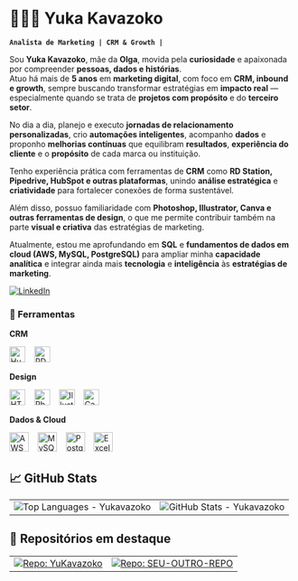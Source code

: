 # 👩🏻‍💻 Yuka Kavazoko

**`Analista de Marketing | CRM & Growth |`**

Sou **Yuka Kavazoko**, mãe da **Olga**, movida pela **curiosidade** e apaixonada por compreender **pessoas, dados e histórias**.  
Atuo há mais de **5 anos** em **marketing digital**, com foco em **CRM, inbound e growth**, sempre buscando transformar estratégias em **impacto real** — especialmente quando se trata de **projetos com propósito** e do **terceiro setor**.  

No dia a dia, planejo e executo **jornadas de relacionamento personalizadas**, crio **automações inteligentes**, acompanho **dados** e proponho **melhorias contínuas** que equilibram **resultados**, **experiência do cliente** e o **propósito** de cada marca ou instituição.  

Tenho experiência prática com ferramentas de **CRM** como **RD Station, Pipedrive, HubSpot e outras plataformas**, unindo **análise estratégica** e **criatividade** para fortalecer conexões de forma sustentável.  

Além disso, possuo familiaridade com **Photoshop, Illustrator, Canva e outras ferramentas de design**, o que me permite contribuir também na parte **visual e criativa** das estratégias de marketing.  

Atualmente, estou me aprofundando em **SQL** e **fundamentos de dados em cloud (AWS, MySQL, PostgreSQL)** para ampliar minha **capacidade analítica** e integrar ainda mais **tecnologia** e **inteligência** às **estratégias de marketing**.  



<p align="left">
  <a href="https://www.linkedin.com/in/yukakavazoko/" target="_blank">
    <img alt="LinkedIn" title="Siga no LinkedIn"
         src="https://img.shields.io/badge/LinkedIn-Yuka%20Kavazoko-blue?style=for-the-badge&logo=linkedin"/>
  </a>
</p>

### 🤖 Ferramentas

**CRM**
<p>
  <img src="https://raw.githubusercontent.com/Yukavazoko/assets-icons-/main/hubspot.svg" alt="HubSpot" height="28" />
  &nbsp;&nbsp;
  <img src="https://raw.githubusercontent.com/Yukavazoko/assets-icons-/main/rdstation.svg" alt="RD Station" height="28" />
</p>

**Design**
<p>
  <img src="https://cdn.jsdelivr.net/gh/devicons/devicon@latest/icons/html5/html5-original.svg" alt="HTML5" height="28" />
  &nbsp;&nbsp;
  <img src="https://raw.githubusercontent.com/Yukavazoko/assets-icons-/main/photoshop.svg" alt="Photoshop" height="28" />
  &nbsp;&nbsp;
  <img src="https://raw.githubusercontent.com/Yukavazoko/assets-icons-/main/illustrator.svg" alt="Illustrator" height="28" />
  &nbsp;&nbsp;
  <img src="https://cdn.simpleicons.org/canva/00C4CC" alt="Canva" height="28" />
</p>

**Dados & Cloud**
<p>
  <img src="https://cdn.jsdelivr.net/gh/devicons/devicon@latest/icons/amazonwebservices/amazonwebservices-original-wordmark.svg" alt="AWS" height="34" />
  &nbsp;&nbsp;
  <img src="https://cdn.jsdelivr.net/gh/devicons/devicon@latest/icons/mysql/mysql-original-wordmark.svg" alt="MySQL" height="34" />
  &nbsp;&nbsp;
  <img src="https://cdn.jsdelivr.net/gh/devicons/devicon@latest/icons/postgresql/postgresql-original-wordmark.svg" alt="PostgreSQL" height="34" />
  &nbsp;&nbsp;
  <img src="https://raw.githubusercontent.com/Yukavazoko/assets-icons-/main/excel.svg" alt="Excel" height="34" />
</p>


## 📈 GitHub Stats

<table>
  <tr>
    <td>
      <!-- Top Languages (tema escuro, layout compacto, filtros de ruído) -->
      <img
        src="https://github-readme-stats.vercel.app/api/top-langs/?username=Yukavazoko&layout=compact&langs_count=6&hide=html,css,scss,less,tex,makefile,dockerfile,shell&theme=dracula&card_width=380"
        alt="Top Languages - Yukavazoko"
      />
    </td>
    <td>
      <!-- Stats gerais (tema escuro) -->
      <img
        src="https://github-readme-stats.vercel.app/api?username=Yukavazoko&show_icons=true&count_private=true&hide_title=false&line_height=28&theme=dracula"
        alt="GitHub Stats - Yukavazoko"
      />
    </td>
  </tr>
</table>

## 📌 Repositórios em destaque

<table>
  <tr>
    <td>
      <!-- Pin do seu repositório -->
      <a href="https://github.com/Yukavazoko/YuKavazoko">
        <img
          src="https://github-readme-stats.vercel.app/api/pin/?username=Yukavazoko&repo=YuKavazoko&theme=dracula"
          alt="Repo: YuKavazoko"
        />
      </a>
    </td>
    <td>
      <!-- Substitua SEU-OUTRO-REPO por outro repo seu, ou remova esta coluna -->
      <a href="https://github.com/Yukavazoko/SEU-OUTRO-REPO">
        <img
          src="https://github-readme-stats.vercel.app/api/pin/?username=Yukavazoko&repo=SEU-OUTRO-REPO&theme=dracula"
          alt="Repo: SEU-OUTRO-REPO"
        />
      </a>
    </td>
  </tr>
</table>
